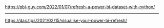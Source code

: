 https://pbi-guy.com/2022/01/07/refresh-a-power-bi-dataset-with-python/

---

https://dax.tips/2021/02/15/visualise-your-power-bi-refresh/
